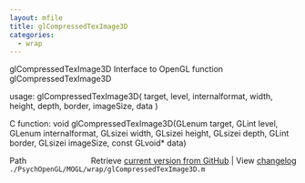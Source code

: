 ```yaml
---
layout: mfile
title: glCompressedTexImage3D
categories:
  - wrap
---
```


glCompressedTexImage3D  Interface to OpenGL function glCompressedTexImage3D

usage:  glCompressedTexImage3D\( target, level, internalformat, width, height, depth, border, imageSize, data \)

C function:  void glCompressedTexImage3D\(GLenum target, GLint level, GLenum internalformat, GLsizei width, GLsizei height, GLsizei depth, GLint border, GLsizei imageSize, const GLvoid\* data\)


<div class="code_header" style="text-align:right;">
  <span style="float:left;">Path&nbsp;&nbsp;</span> <span class="counter">Retrieve <a href=
  "https://raw.github.com/Psychtoolbox-3/Psychtoolbox-3/beta/./PsychOpenGL/MOGL/wrap/glCompressedTexImage3D.m">current version from GitHub</a> | View <a href=
  "https://github.com/Psychtoolbox-3/Psychtoolbox-3/commits/beta/./PsychOpenGL/MOGL/wrap/glCompressedTexImage3D.m">changelog</a></span>
</div>
<div class="code">
  <code>./PsychOpenGL/MOGL/wrap/glCompressedTexImage3D.m</code>
</div>
